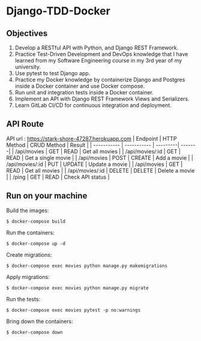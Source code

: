 # Django-TDD-Docker

## Objectives
1. Develop a RESTful API with Python, and Django REST Framework.
2. Practice Test-Driven Development and DevOps knowledge that I have learned from my Software Engineering course in my 3rd year of my university.
3. Use pytest to test Django app.
4. Practice my Docker knowledge by containerize Django and Postgres inside a Docker container and use Docker compose.
5. Run unit and integration tests inside a Docker container.
6. Implement an API with Django REST Framework Views and Serializers.
7. Learn GitLab CI/CD for continuous integration and deployment.

## API Route
API url : https://stark-shore-47287.herokuapp.com
| Endpoint | HTTP Method | CRUD Method | Result |
| ----------- | ----------- | ---------| -------|
| /api/movies | GET | READ | Get all movies |
| /api/movies/:id | GET | READ | Get a single movie |
| /api/movies | POST | CREATE | Add a movie |
| /api/movies/:id | PUT | UPDATE | Update a movie |
| /api/movies | GET | READ | Get all movies |
| /api/movies/:id | DELETE | DELETE | Delete a movie |
| /ping | GET | READ | Check API status |

## Run on your machine
Build the images:
```
$ docker-compose build
```
Run the containers:
```
$ docker-compose up -d
```
Create migrations:
```
$ docker-compose exec movies python manage.py makemigrations
```
Apply migrations:
```
$ docker-compose exec movies python manage.py migrate
```
Run the tests:
```
$ docker-compose exec movies pytest -p no:warnings
```
Bring down the containers:
```
$ docker-compose down
```
